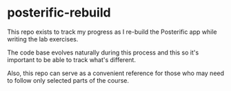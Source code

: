 # posterific-rebuild
This repo exists to track my progress as I re-build the Posterific app while writing the lab exercises. 

The code base evolves naturally during this process and this so it's important to be able to track what's different. 

Also, this repo can serve as a convenient reference for those who may need to follow only selected parts of the course.
